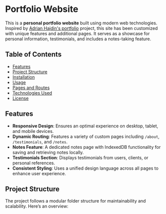 # Portfolio Website

This is a **personal portfolio website** built using modern web technologies. Inspired by [Adrian Hajdin's portfolio](https://github.com/adrianhajdin/portfolio) project, this site has been customized with unique features and additional pages. It serves as a showcase for personal information, testimonials, and includes a notes-taking feature.

## Table of Contents

- [Features](#features)
- [Project Structure](#project-structure)
- [Installation](#installation)
- [Usage](#usage)
- [Pages and Routes](#pages-and-routes)
- [Technologies Used](#technologies-used)
- [License](#license)

## Features

- **Responsive Design**: Ensures an optimal experience on desktop, tablet, and mobile devices.
- **Dynamic Routing**: Features a variety of custom pages including `/about`, `/testimonials`, and `/notes`.
- **Notes Feature**: A dedicated notes page with IndexedDB functionality for saving and retrieving notes locally.
- **Testimonials Section**: Displays testimonials from users, clients, or personal references.
- **Consistent Styling**: Uses a unified design language across all pages to enhance user experience.

## Project Structure

The project follows a modular folder structure for maintainability and scalability. Here’s an overview:

